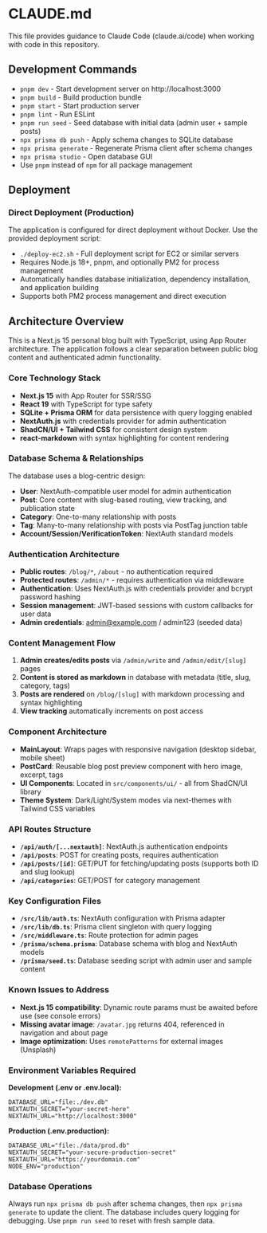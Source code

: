 # CLAUDE.md

This file provides guidance to Claude Code (claude.ai/code) when working with code in this repository.

## Development Commands

- `pnpm dev` - Start development server on http://localhost:3000
- `pnpm build` - Build production bundle
- `pnpm start` - Start production server
- `pnpm lint` - Run ESLint
- `pnpm run seed` - Seed database with initial data (admin user + sample posts)
- `npx prisma db push` - Apply schema changes to SQLite database
- `npx prisma generate` - Regenerate Prisma client after schema changes
- `npx prisma studio` - Open database GUI
- Use `pnpm` instead of `npm` for all package management

## Deployment

### Direct Deployment (Production)

The application is configured for direct deployment without Docker. Use the provided deployment script:

- `./deploy-ec2.sh` - Full deployment script for EC2 or similar servers
- Requires Node.js 18+, pnpm, and optionally PM2 for process management
- Automatically handles database initialization, dependency installation, and application building
- Supports both PM2 process management and direct execution

## Architecture Overview

This is a Next.js 15 personal blog built with TypeScript, using App Router architecture. The application follows a clear separation between public blog content and authenticated admin functionality.

### Core Technology Stack
- **Next.js 15** with App Router for SSR/SSG
- **React 19** with TypeScript for type safety
- **SQLite + Prisma ORM** for data persistence with query logging enabled
- **NextAuth.js** with credentials provider for admin authentication
- **ShadCN/UI + Tailwind CSS** for consistent design system
- **react-markdown** with syntax highlighting for content rendering

### Database Schema & Relationships
The database uses a blog-centric design:
- **User**: NextAuth-compatible user model for admin authentication
- **Post**: Core content with slug-based routing, view tracking, and publication state
- **Category**: One-to-many relationship with posts
- **Tag**: Many-to-many relationship with posts via PostTag junction table
- **Account/Session/VerificationToken**: NextAuth standard models

### Authentication Architecture
- **Public routes**: `/blog/*`, `/about` - no authentication required
- **Protected routes**: `/admin/*` - requires authentication via middleware
- **Authentication**: Uses NextAuth.js with credentials provider and bcrypt password hashing
- **Session management**: JWT-based sessions with custom callbacks for user data
- **Admin credentials**: admin@example.com / admin123 (seeded data)

### Content Management Flow
1. **Admin creates/edits posts** via `/admin/write` and `/admin/edit/[slug]` pages
2. **Content is stored as markdown** in database with metadata (title, slug, category, tags)
3. **Posts are rendered** on `/blog/[slug]` with markdown processing and syntax highlighting
4. **View tracking** automatically increments on post access

### Component Architecture
- **MainLayout**: Wraps pages with responsive navigation (desktop sidebar, mobile sheet)
- **PostCard**: Reusable blog post preview component with hero image, excerpt, tags
- **UI Components**: Located in `src/components/ui/` - all from ShadCN/UI library
- **Theme System**: Dark/Light/System modes via next-themes with Tailwind CSS variables

### API Routes Structure
- **`/api/auth/[...nextauth]`**: NextAuth.js authentication endpoints
- **`/api/posts`**: POST for creating posts, requires authentication
- **`/api/posts/[id]`**: GET/PUT for fetching/updating posts (supports both ID and slug lookup)
- **`/api/categories`**: GET/POST for category management

### Key Configuration Files
- **`/src/lib/auth.ts`**: NextAuth configuration with Prisma adapter
- **`/src/lib/db.ts`**: Prisma client singleton with query logging
- **`/src/middleware.ts`**: Route protection for admin pages
- **`/prisma/schema.prisma`**: Database schema with blog and NextAuth models
- **`/prisma/seed.ts`**: Database seeding script with admin user and sample content

### Known Issues to Address
- **Next.js 15 compatibility**: Dynamic route params must be awaited before use (see console errors)
- **Missing avatar image**: `/avatar.jpg` returns 404, referenced in navigation and about page
- **Image optimization**: Uses `remotePatterns` for external images (Unsplash)

### Environment Variables Required

**Development (.env or .env.local):**
```env
DATABASE_URL="file:./dev.db"
NEXTAUTH_SECRET="your-secret-here"
NEXTAUTH_URL="http://localhost:3000"
```

**Production (.env.production):**
```env
DATABASE_URL="file:./data/prod.db"
NEXTAUTH_SECRET="your-secure-production-secret"
NEXTAUTH_URL="https://yourdomain.com"
NODE_ENV="production"
```

### Database Operations
Always run `npx prisma db push` after schema changes, then `npx prisma generate` to update the client. The database includes query logging for debugging. Use `pnpm run seed` to reset with fresh sample data.